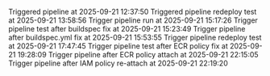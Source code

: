 Triggered pipeline at 2025-09-21 12:37:50
Triggered pipeline redeploy test at 2025-09-21 13:58:56
Trigger pipeline run at 2025-09-21 15:17:26
Trigger pipeline test after buildspec fix at 2025-09-21 15:23:49
Trigger pipeline after buildspec.yml fix at 2025-09-21 15:53:55
Trigger pipeline redeploy test at 2025-09-21 17:47:45
Trigger pipeline test after ECR policy fix at 2025-09-21 19:28:09
Trigger pipeline after ECR policy attach at 2025-09-21 22:15:05
Trigger pipeline after IAM policy re-attach at 2025-09-21 22:19:20
